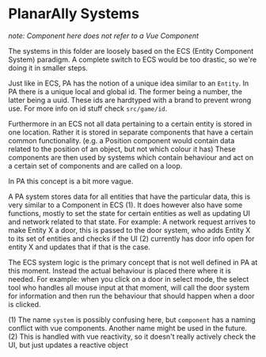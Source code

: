# PlanarAlly Systems

_note: Component here does not refer to a Vue Component_

The systems in this folder are loosely based on the ECS (Entity Component System) paradigm.
A complete switch to ECS would be too drastic, so we're doing it in smaller steps.

Just like in ECS, PA has the notion of a unique idea similar to an `Entity`.
In PA there is a unique local and global id. The former being a number, the latter being a uuid.
These ids are hardtyped with a brand to prevent wrong use.
For more info on id stuff check `src/game/id`.

Furthermore in an ECS not all data pertaining to a certain entity is stored in one location.
Rather it is stored in separate components that have a certain common functionality. (e.g. a Position component would contain data related to the position of an object, but not which colour it has)
These components are then used by systems which contain behaviour and act on a certain set of components and are called on a loop.

In PA this concept is a bit more vague.

A PA system stores data for all entities that have the particular data, this is very similar to a Component in ECS (1).
It does however also have some functions, mostly to set the state for certain entities as well as updating UI and network related to that state.
For example: A network request arrives to make Entity X a door, this is passed to the door system, who adds Entity X to its set of entities and checks if the UI (2) currently has door info open for entity X and updates that if that is the case.

The ECS system logic is the primary concept that is not well defined in PA at this moment.
Instead the actual behaviour is placed there where it is needed.
For example: when you click on a door in select mode, the select tool who handles all mouse input at that moment, will call the door system for information and then run the behaviour that should happen when a door is clicked.

(1) The name `system` is possibly confusing here, but `component` has a naming conflict with vue components. Another name might be used in the future.
(2) This is handled with vue reactivity, so it doesn't really actively check the UI, but just updates a reactive object
